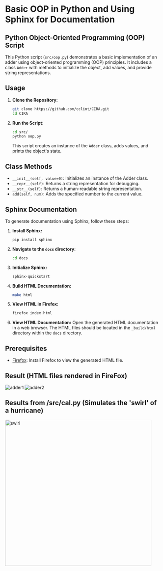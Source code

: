 
# Basic OOP in Python and Using Sphinx for Documentation

## Python Object-Oriented Programming (OOP) Script

This Python script (`src/oop.py`) demonstrates a basic implementation of an adder using object-oriented programming (OOP) principles. It includes a class `Adder` with methods to initialize the object, add values, and provide string representations.

## Usage

1. **Clone the Repository:**
   ```bash
   git clone https://github.com/cclint/CIRA.git
   cd CIRA
   ```

2. **Run the Script:**
   ```bash
   cd src/
   python oop.py
   ```

   This script creates an instance of the `Adder` class, adds values, and prints the object's state.

## Class Methods

- `__init__(self, value=0)`: Initializes an instance of the Adder class.
- `__repr__(self)`: Returns a string representation for debugging.
- `__str__(self)`: Returns a human-readable string representation.
- `add(self, num)`: Adds the specified number to the current value.

## Sphinx Documentation

To generate documentation using Sphinx, follow these steps:

1. **Install Sphinx:**
   ```bash
   pip install sphinx
   ```

2. **Navigate to the `docs` directory:**
   ```bash
   cd docs
   ```

3. **Initialize Sphinx:**
   ```bash
   sphinx-quickstart
   ```

4. **Build HTML Documentation:**
   ```bash
   make html
   ```
5. **View HTML in Firefox:**
   ```bash
   firefox index.html
   ```
6. **View HTML Documentation:**
   Open the generated HTML documentation in a web browser. The HTML files should be located in the `_build/html` directory within the `docs` directory.


## Prerequisites

- [Firefox](https://www.mozilla.org/en-US/firefox/new/): Install Firefox to view the generated HTML file.

## Result (HTML files rendered in FireFox)
![adder1](https://github.com/cclint/CIRA/assets/45945445/a29a92a8-0bc1-4ea1-9d3d-a371340cee2f)
![adder2](https://github.com/cclint/CIRA/assets/45945445/56320523-fb16-4f64-a9af-e8a730efb87f)

## Results from /src/cal.py (Simulates the 'swirl' of a hurricane)
<img width="476" alt="swirl" src="https://github.com/cclint/CIRA/assets/45945445/817e88fb-b085-4339-9f5e-bae4fb352640">

```
